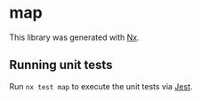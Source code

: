 # map

This library was generated with [Nx](https://nx.dev).

## Running unit tests

Run `nx test map` to execute the unit tests via [Jest](https://jestjs.io).
